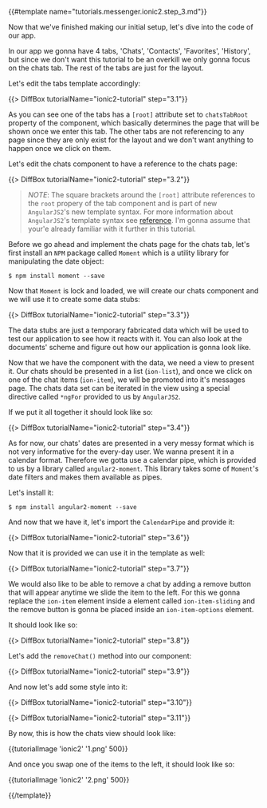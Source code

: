 {{#template name="tutorials.messenger.ionic2.step_3.md"}}

Now that we've finished making our initial setup, let's dive into the code of our app.

In our app we gonna have 4 tabs, 'Chats', 'Contacts', 'Favorites', 'History', but since we don't want this tutorial to be an overkill we only gonna focus on the chats tab. The rest of the tabs are just for the layout.

Let's edit the tabs template accordingly:

{{> DiffBox tutorialName="ionic2-tutorial" step="3.1"}}

As you can see one of the tabs has a `[root]` attribute set to `chatsTabRoot` property of the component, which basically determines the page that will be shown once we enter this tab. The other tabs are not referencing to any page since they are only exist for the layout and we don't want anything to happen once we click on them.

Let's edit the chats component to have a reference to the chats page:

{{> DiffBox tutorialName="ionic2-tutorial" step="3.2"}}

> *NOTE*: The square brackets around the `[root]` attribute references to the `root` propery of the tab component and is part of new `AngularJS2`'s new template syntax. For more information about `AngularJS2`'s template syntax see [reference](angular.io/docs/dart/latest/guide/template-syntax.html). I'm gonna assume that your'e already familiar with it further in this tutorial.

Before we go ahead and implement the chats page for the chats tab, let's first install an `NPM` package called `Moment` which is a utility library for manipulating the date object:

    $ npm install moment --save

Now that `Moment` is lock and loaded, we will create our chats component and we will use it to create some data stubs:

{{> DiffBox tutorialName="ionic2-tutorial" step="3.3"}}

The data stubs are just a temporary fabricated data which will be used to test our application to see how it reacts with it. You can also look at the documents' scheme and figure out how our application is gonna look like.

Now that we have the component with the data, we need a view to present it. Our chats should be presented in a list (`ion-list`), and once we click on one of the chat items (`ion-item`), we will be promoted into it's messages page. The chats data set can be iterated in the view using a special directive called `*ngFor` provided to us by `AngularJS2`.

If we put it all together it should look like so:

{{> DiffBox tutorialName="ionic2-tutorial" step="3.4"}}

As for now, our chats' dates are presented in a very messy format which is not very informative for the every-day user. We wanna present it in a calendar format. Therefore we gotta use a calendar pipe, which is provided to us by a library called `angular2-moment`. This library takes some of `Moment`'s date filters and makes them available as pipes.

Let's install it:

    $ npm install angular2-moment --save

And now that we have it, let's import the `CalendarPipe` and provide it:

{{> DiffBox tutorialName="ionic2-tutorial" step="3.6"}}

Now that it is provided we can use it in the template as well:

{{> DiffBox tutorialName="ionic2-tutorial" step="3.7"}}

We would also like to be able to remove a chat by adding a remove button that will appear anytime we slide the item to the left. For this we gonna replace the `ion-item` element inside a element called `ion-item-sliding` and the remove button is gonna be placed inside an `ion-item-options` element.

It should look like so:

{{> DiffBox tutorialName="ionic2-tutorial" step="3.8"}}

Let's add the `removeChat()` method into our component:

{{> DiffBox tutorialName="ionic2-tutorial" step="3.9"}}

And now let's add some style into it:

{{> DiffBox tutorialName="ionic2-tutorial" step="3.10"}}

{{> DiffBox tutorialName="ionic2-tutorial" step="3.11"}}

By now, this is how the chats view should look like:

{{tutorialImage 'ionic2' '1.png' 500}}

And once you swap one of the items to the left, it should look like so:

{{tutorialImage 'ionic2' '2.png' 500}}

{{/template}}